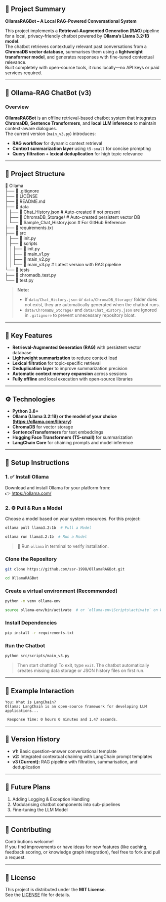 ## 🧠 Project Summary
**OllamaRAGBot – A Local RAG-Powered Conversational System**

This project implements a **Retrieval-Augmented Generation (RAG)** pipeline for a local, privacy-friendly chatbot powered by **Ollama’s Llama 3.2:1B model**.  
The chatbot retrieves contextually relevant past conversations from a **ChromaDB vector database**, summarises them using a **lightweight transformer model**, and generates responses with fine-tuned contextual relevance.  
Built completely with open-source tools, it runs locally—no API keys or paid services required.

---

## 🧩 Ollama-RAG ChatBot (v3)

### Overview
**OllamaRAGBot** is an offline retrieval-based chatbot system that integrates **ChromaDB**, **Sentence Transformers**, and **local LLM inference** to maintain context-aware dialogues.  
The current version (`main_v3.py`) introduces:
- **RAG workflow** for dynamic context retrieval  
- **Context summarization layer** using `t5-small` for concise prompting  
- **Query filtration + lexical deduplication** for high topic relevance  

---

## 🧱 Project Structure

📁 Ollama<br>
├── 📄 .gitignore<br>
├── 📄 LICENSE<br>
├── 📄 README.md<br>
├── 📁 data<br>
│ ├── 📄 Chat_History.json # Auto-created if not present<br>
│ ├── 📁 ChromaDB_Storage/ # Auto-created persistent vector DB<br>
│ └── 📄 Sample_Chat_History.json # For GitHub Reference<br>
├── 📄 requirements.txt<br>
├── 📁 src<br>
│ ├── 📄 init.py<br>
│ ├── 📁 scripts<br>
│ │ ├── 📄 init.py<br>
│ │ ├── 📄 main_v1.py<br>
│ │ ├── 📄 main_v2.py<br>
│ │ └── 📄 main_v3.py # Latest version with RAG pipeline<br>
└── 📁 tests<br>
├── 📄 chromadb_test.py<br>
└── 📄 test.py<br>

> **Note:**  
> - If `data/Chat_History.json` or `data/ChromaDB_Storage/` folder does not exist, they are automatically generated when the chatbot runs.  
> - `data/ChromaDB_Storage/` and `data/Chat_History.json` are ignored in `.gitignore` to prevent unnecessary repository bloat.

---

## 🧠 Key Features
- **Retrieval-Augmented Generation (RAG)** with persistent vector database
- **Lightweight summarization** to reduce context load
- **Lexical filtration** for topic-specific retrieval
- **Deduplication layer** to improve summarization precision
- **Automatic context memory expansion** across sessions
- **Fully offline** and local execution with open-source libraries

---

## ⚙️ Technologies
- **Python 3.8+**
- **Ollama (Llama 3.2:1B) or the model of your choice (https://ollama.com/library)**
- **ChromaDB** for vector storage
- **SentenceTransformers** for text embeddings
- **Hugging Face Transformers (T5-small)** for summarization
- **LangChain Core** for chaining prompts and model inference

---

## 🔧 Setup Instructions

### 1. ✅ Install Ollama

Download and install Ollama for your platform from:  
👉 https://ollama.com/

### 2. ⚙️ Pull & Run a Model

Choose a model based on your system resources. For this project:

```bash
ollama pull llama3.2:1b  # Pull a Model

ollama run llama3.2:1b  # Run a Model
```

> 📌 Run `ollama` in terminal to verify installation.

### Clone the Repository

```bash
git clone https://github.com/ssr-1998/OllamaRAGBot.git

cd OllamaRAGBot
```

### Create a virtual environment (Recommended)

```bash
python -m venv ollama-env

source ollama-env/bin/activate  # or `ollama-env\Scripts\activate` on Windows
```

### Install Dependencies

```bash
pip install -r requirements.txt
```

### Run the Chatbot

```bash
python src/scripts/main_v3.py
```

> Then start chatting! To exit, type `exit`.
> The chatbot automatically creates missing data storage or JSON history files on first run.

---

## 📌 Example Interaction

```
You: What is LangChain?
Ollama: LangChain is an open-source framework for developing LLM applications...

 Response Time: 0 hours 0 minutes and 1.47 seconds.
```

---

## 🧩 Version History
- **v1:** Basic question–answer conversational template  
- **v2:** Integrated contextual chaining with LangChain prompt templates  
- **v3 (Current):** RAG pipeline with filtration, summarisation, and deduplication  

---

## 🧭 Future Plans
1. Adding Logging & Exception Handling  
2. Modularising chatbot components into sub-pipelines  
3. Fine-tuning the LLM Model  

---

## 🤝 Contributing
Contributions welcome!  
If you find improvements or have ideas for new features (like caching, feedback scoring, or knowledge graph integration), feel free to fork and pull a request.

---

## 📄 License
This project is distributed under the **MIT License**.  
See the [LICENSE](./LICENSE) file for details.
